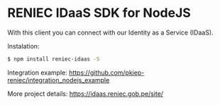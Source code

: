 # RENIEC IDaaS SDK for NodeJS
With this client you can connect with our Identity as a Service (IDaaS).

Instalation:
```sh
$ npm install reniec-idaas -S
```

Integration example:
https://github.com/pkiep-reniec/integration_nodejs_example

More project details:
https://idaas.reniec.gob.pe/site/